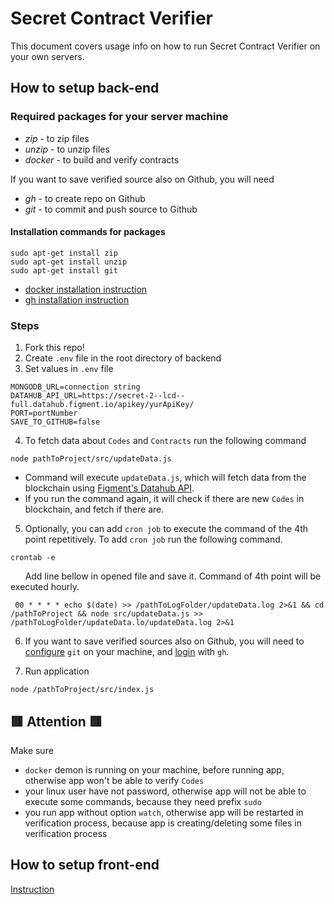 # Secret Contract Verifier
This document covers usage info on how to run Secret Contract Verifier on your own servers.

## How to setup back-end

### Required packages for your server machine

- _zip_ - to zip files
- _unzip_ - to unzip files
- _docker_ - to build and verify contracts

If you want to save verified source also on Github, you will need

- _gh_ - to create repo on Github
- _git_ - to commit and push source to Github

#### Installation commands for packages

```
sudo apt-get install zip
sudo apt-get install unzip
sudo apt-get install git
```
- [docker installation instruction](https://docs.docker.com/engine/install/#server)
- [gh installation instruction](https://github.com/cli/cli/blob/trunk/docs/install_linux.md#official-sources)



### Steps

1. Fork this repo!
2. Create `.env` file in the root directory of backend
3. Set values in `.env` file
```
MONGODB_URL=connection string
DATAHUB_API_URL=https://secret-2--lcd--full.datahub.figment.io/apikey/yurApiKey/
PORT=portNumber
SAVE_TO_GITHUB=false
```
4. To fetch data about `Codes` and `Contracts` run the following command
```
node pathToProject/src/updateData.js
```
* Command will execute `updateData.js`, which will fetch data from the blockchain using [Figment's Datahub API](https://datahub.figment.io).
* If you run the command again, it will check if there are new `Codes` in blockchain, and fetch if there are. 

5. Optionally, you can add `cron job` to execute the command of the 4th point repetitively. To add `cron job` run the following command.

```
crontab -e
```
&nbsp;&nbsp;&nbsp;&nbsp;&nbsp;&nbsp;Add line bellow in opened file and save it. Command of 4th point will be executed hourly.
```
 00 * * * * echo $(date) >> /pathToLogFolder/updateData.log 2>&1 && cd /pathToProject && node src/updateData.js >> /pathToLogFolder/updateData.lo/updateData.log 2>&1
```
6. If you want to save verified sources also on Github, you will need to [configure](https://git-scm.com/book/en/v2/Customizing-Git-Git-Configuration) `git` on your machine, and [login](https://cli.github.com/manual/gh_auth_login) with `gh`. 

7. Run application
```
node /pathToProject/src/index.js
```

## 🟥 Attention 🟥

Make sure
- `docker` demon is running on your machine, before running app, otherwise app won't be able to verify `Codes`
- your linux user have not password, otherwise app will not be able to execute some commands, because they need prefix `sudo`
- you run app without option `watch`, otherwise app will be restarted in verification process, because app is creating/deleting some files in verification process

## How to setup front-end

[Instruction](https://github.com/Gago55/Secret-Contract-Verifier/blob/master/README.md)